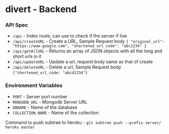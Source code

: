 # divert - Backend

### API Spec

* `/api` - Index route, can use to check if the server if live
* `/api/createURL` - Create a URL, Sample Request body `{
    "original_url": "https://www.google.com",
    "shortened_url_code": "abc1234"
}`
* `/api/getAllURL` - Returns an array of JSON objects with all the long and short urls in it
* `/api/updateURL` - Update a url, request body same as that of create
* `/api/deleteURL` - Delete a url, Sample Request body `{"shortened_url_code: "abcd1234"}`

### Environment Variables

* `PORT` - Server port number
* `MONGODB_URL` - Mongodb Server URL
* `DBNAME` - Name of the database
* `COLLECTION_NAME` - Name of the collection

Command to push subtree to heroku - `git subtree push --prefix server/ heroku master`